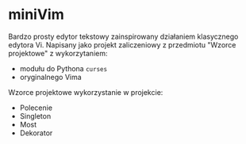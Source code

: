 miniVim
=======

Bardzo prosty edytor tekstowy zainspirowany działaniem klasycznego edytora Vi.
Napisany jako projekt zaliczeniowy z przedmiotu "Wzorce projektowe" z
wykorzytaniem:

* modułu do Pythona `curses` 
* oryginalnego Vima

Wzorce projektowe wykorzystanie w projekcie:
* Polecenie
* Singleton 
* Most
* Dekorator

